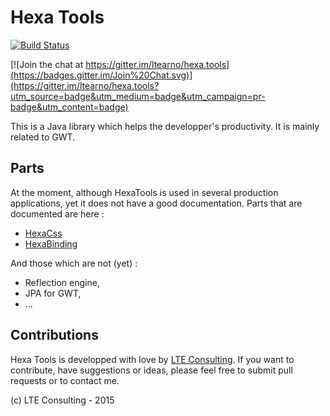 # Hexa Tools

[![Build Status](https://travis-ci.org/ltearno/hexa.tools.svg?branch=master)](https://travis-ci.org/ltearno/hexa.tools)

[![Join the chat at https://gitter.im/ltearno/hexa.tools](https://badges.gitter.im/Join%20Chat.svg)](https://gitter.im/ltearno/hexa.tools?utm_source=badge&utm_medium=badge&utm_campaign=pr-badge&utm_content=badge)

This is a Java library which helps the developper's productivity. It is mainly related to GWT.

## Parts

At the moment, although HexaTools is used in several production applications, yet it does not have a good documentation. Parts that are documented are here :

- [HexaCss](hexa.css/README.md)
- [HexaBinding](hexa.binding/README.md)

And those which are not (yet) :

- Reflection engine,
- JPA for GWT,
- ...

## Contributions

Hexa Tools is developped with love by [LTE Consulting](http://www.lteconsulting.fr). If you want to contribute, have suggestions or ideas, please feel free to submit pull requests or to contact me.

(c) LTE Consulting - 2015
